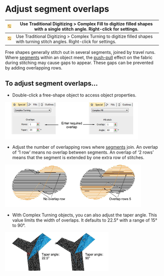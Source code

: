 # Adjust segment overlaps

| ![ComplexFill00155.png](assets/ComplexFill00155.png) | Use Traditional Digitizing > Complex Fill to digitize filled shapes with a single stitch angle. Right-click for settings.    |
| ---------------------------------------------------- | ---------------------------------------------------------------------------------------------------------------------------- |
| ![FusionFill00156.png](assets/FusionFill00156.png)   | Use Traditional Digitizing > Complex Turning to digitize filled shapes with turning stitch angles. Right-click for settings. |

Free shapes generally stitch out in several segments, joined by travel runs. Where [segments](../../glossary/glossary) within an object meet, the [push-pull](../../glossary/glossary) effect on the fabric during stitching may cause gaps to appear. These gaps can be prevented by adding overlapping rows.

## To adjust segment overlaps...

- Double-click a free-shape object to access object properties.

![input00157.png](assets/input00157.png)

- Adjust the number of overlapping rows where [segments](../../glossary/glossary) join. An overlap of ‘1 row’ means no overlap between segments. An overlap of ‘2 rows’ means that the segment is extended by one extra row of stitches.

![input00160.png](assets/input00160.png)

- With Complex Turning objects, you can also adjust the taper angle. This value limits the width of overlaps. It defaults to 22.5° with a range of 15° to 90°.

![TaperAngle.png](assets/TaperAngle.png)
